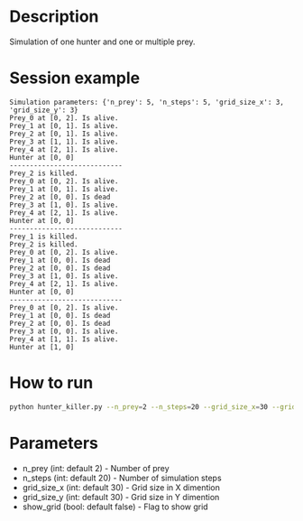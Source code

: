 # Description
Simulation of one hunter and one or multiple prey.

# Session example
```terminal
Simulation parameters: {'n_prey': 5, 'n_steps': 5, 'grid_size_x': 3, 'grid_size_y': 3}
Prey_0 at [0, 2]. Is alive.
Prey_1 at [0, 1]. Is alive.
Prey_2 at [0, 1]. Is alive.
Prey_3 at [1, 1]. Is alive.
Prey_4 at [2, 1]. Is alive.
Hunter at [0, 0]
----------------------------
Prey_2 is killed.
Prey_0 at [0, 2]. Is alive.
Prey_1 at [0, 1]. Is alive.
Prey_2 at [0, 0]. Is dead
Prey_3 at [1, 0]. Is alive.
Prey_4 at [2, 1]. Is alive.
Hunter at [0, 0]
----------------------------
Prey_1 is killed.
Prey_2 is killed.
Prey_0 at [0, 2]. Is alive.
Prey_1 at [0, 0]. Is dead
Prey_2 at [0, 0]. Is dead
Prey_3 at [1, 0]. Is alive.
Prey_4 at [2, 1]. Is alive.
Hunter at [0, 0]
----------------------------
Prey_0 at [0, 2]. Is alive.
Prey_1 at [0, 0]. Is dead
Prey_2 at [0, 0]. Is dead
Prey_3 at [0, 0]. Is alive.
Prey_4 at [1, 1]. Is alive.
Hunter at [1, 0]
```

# How to run 
```bash
python hunter_killer.py --n_prey=2 --n_steps=20 --grid_size_x=30 --grid_size_y=30 --show_grid
```

# Parameters
- n_prey (int: default 2) - Number of prey
- n_steps (int: default 20) - Number of simulation steps
- grid_size_x (int: default 30) - Grid size in X dimention
- grid_size_y (int: default 30) - Grid size in Y dimention
- show_grid (bool: default false) - Flag to show grid
